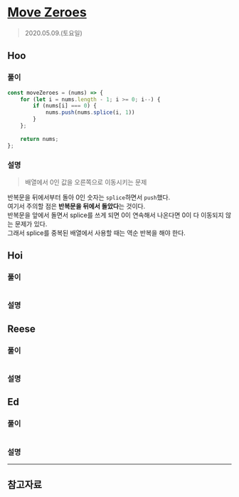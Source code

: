 # [Move Zeroes](https://leetcode.com/explore/interview/card/top-interview-questions-easy/92/array/567/)

> 2020.05.09.(토요일)

## Hoo
 
### 풀이

```js
const moveZeroes = (nums) => {
    for (let i = nums.length - 1; i >= 0; i--) {
        if (nums[i] === 0) {
            nums.push(nums.splice(i, 1))
        }
    }; 
    
    return nums;
};
```

### 설명

> 배열에서 0인 값을 오른쪽으로 이동시키는 문제

반복문을 뒤에서부터 돌아 0인 숫자는 `splice`하면서 `push`했다.  
여기서 주의할 점은 **반복문을 뒤에서 돌았다**는 것이다.  
반복문을 앞에서 돌면서 splice를 쓰게 되면 0이 연속해서 나온다면 0이 다 이동되지 않는 문제가 있다.  
그래서 splice를 중복된 배열에서 사용할 때는 역순 반복을 해야 한다.  

## Hoi

### 풀이

```js
```

### 설명

## Reese

### 풀이

```js
```

### 설명

## Ed

### 풀이

```js
```

### 설명

---

## 참고자료
